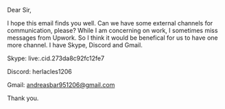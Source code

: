 Dear Sir,
 
I hope this email finds you well. Can we have some external channels for communication, please?
While I am concerning on work, I sometimes miss messages from Upwork.
So I think it would be benefical for us to have one more channel.
I have Skype, Discord and Gmail.

Skype: live:.cid.273da8c92fc12fe7

Discord: herlacles1206

Gmail: andreasbar951206@gmail.com

Thank you.


